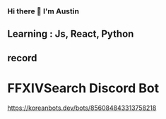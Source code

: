 ### Hi there 👋 I'm Austin

## Learning : Js, React, Python

## record

# FFXIVSearch Discord Bot
https://koreanbots.dev/bots/856084843313758218
<!--
- 🔭 I’m currently working on ...
- 🌱 I’m currently learning React, Js, Python
- 👯 I’m looking to collaborate on ...
- 🤔 I’m looking for help with ...
- 💬 Ask me about ...
- 📫 How to reach me: ...
- 😄 Pronouns: ...
- ⚡ Fun fact: ...
-->
